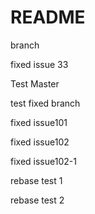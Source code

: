 # README

branch


fixed issue 33

Test Master


test fixed branch

fixed issue101

fixed issue102

fixed issue102-1


rebase test 1

rebase test 2
